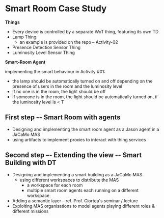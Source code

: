 # Smart Room Case Study

**Things**
- Every device is controlled by a separate WoT thing, featuring its own TD
- Lamp Thing
    - an example is provided on the repo – Activity-02
- Presence Detection Sensor Thing
- Luminosity Level Sensor Thing

**Smart-Room Agent**

implementing the smart behaviour in Activity #01:
- the lamp should be automatically turned on and off depending on the presence of
users in the room and the luminosity level
- if no one is in the room, the light should be off
- if someone is in the room, the light should be automatically turned on, if
the luminosity level is < T


## First step -- Smart Room with agents

- Designing and implementing the smart room agent as a Jason agent in a JaCaMo MAS
- using artifacts to implement proxies to interact with thing services

## Second step –- Extending the view -- Smart Building with DT
- Designing and implementing a smart building as a JaCaMo MAS
    - using different workspaces to distribute the MAS
        - a workspace for each room
        - multiple smart room agents each running on a different workspace
- Adding a semantic layer – ref. Prof. Ciortea's seminar / lecture
- Exploiting MAS organisations to model agents playing different roles & different missions